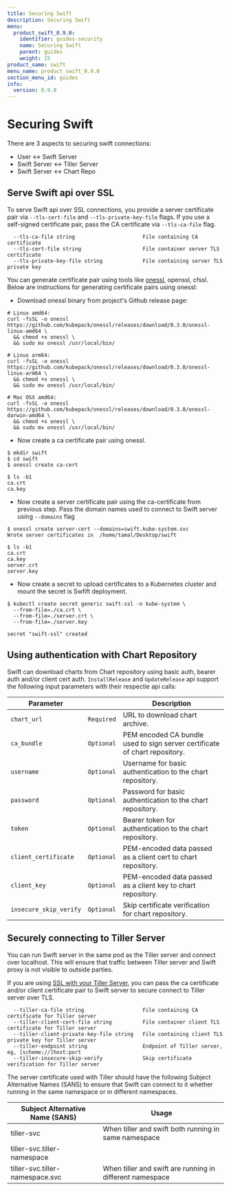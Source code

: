 ```yaml
---
title: Securing Swift
description: Securing Swift
menu:
  product_swift_0.9.0:
    identifier: guides-security
    name: Securing Swift
    parent: guides
    weight: 15
product_name: swift
menu_name: product_swift_0.9.0
section_menu_id: guides
info:
  version: 0.9.0
---
```


# Securing Swift

There are 3 aspects to securing swift connections:

- User <-> Swift Server
- Swift Server <-> Tiller Server
- Swift Server <-> Chart Repo


## Serve Swift api over SSL

To serve Swift api over SSL connections, you provide a server certificate pair via `--tls-cert-file` and `--tls-private-key-file` flags. If you use a self-signed certificate pair, pass the CA certificate via `--tls-ca-file` flag.

```
  --tls-ca-file string                      File containing CA certificate
  --tls-cert-file string                    File container server TLS certificate
  --tls-private-key-file string             File containing server TLS private key
```

You can generate certificate pair using tools like [onessl](https://github.com/kubepack/onessl), openssl, cfssl. Below are instructions for generating certificate pairs using onessl:

- Download onessl binary from project's Github release page:

```console
# Linux amd64:
curl -fsSL -o onessl https://github.com/kubepack/onessl/releases/download/0.3.0/onessl-linux-amd64 \
  && chmod +x onessl \
  && sudo mv onessl /usr/local/bin/

# Linux arm64:
curl -fsSL -o onessl https://github.com/kubepack/onessl/releases/download/0.3.0/onessl-linux-arm64 \
  && chmod +x onessl \
  && sudo mv onessl /usr/local/bin/

# Mac OSX amd64:
curl -fsSL -o onessl https://github.com/kubepack/onessl/releases/download/0.3.0/onessl-darwin-amd64 \
  && chmod +x onessl \
  && sudo mv onessl /usr/local/bin/
```

- Now create a ca certificate pair using onessl.

```console
$ mkdir swift
$ cd swift
$ onessl create ca-cert

$ ls -b1
ca.crt
ca.key
```

- Now create a server certificate pair using the ca-certificate from previous step. Pass the domain names used to connect to Swift server using `--domains` flag

```console
$ onessl create server-cert --domains=swift.kube-system.svc
Wrote server certificates in  /home/tamal/Desktop/swift

$ ls -b1
ca.crt
ca.key
server.crt
server.key
```

- Now create a secret to upload certificates to a Kubernetes cluster and mount the secret is Swfift deployment.

```console
$ kubectl create secret generic swift-ssl -n kube-system \
  --from-file=./ca.crt \
  --from-file=./server.crt \
  --from-file=./server.key

secret "swift-ssl" created
```


## Using authentication with Chart Repository

Swift can download charts from Chart repository using basic auth, bearer auth and/or client cert auth. `InstallRelease` and `UpdateRelease` api support the following input parameters with their respectie api calls:

| Parameter              |            | Description                                                                |
|------------------------|------------| ---------------------------------------------------------------------------|
| `chart_url`            | `Required` | URL to download chart archive.                                              |
| `ca_bundle`            | `Optional` | PEM encoded CA bundle used to sign server certificate of chart repository. |
| `username`             | `Optional` | Username for basic authentication to the chart repository.                 |
| `password`             | `Optional` | Password for basic authentication to the chart repository.                 |
| `token`                | `Optional` | Bearer token for authentication to the chart repository.                   |
| `client_certificate`   | `Optional` | PEM-encoded data passed as a client cert to chart repository.              |
| `client_key`           | `Optional` | PEM-encoded data passed as a client key to chart repository.               |
| `insecure_skip_verify` | `Optional` | Skip certificate verification for chart repository.                        |


## Securely connecting to Tiller Server

You can run Swift server in the same pod as the Tiller server and connect over localhost. This will ensure that traffic between Tiller server and Swift proxy is not visible to outside parties.

If you are using [SSL with your Tiller Server](https://github.com/kubernetes/helm/blob/master/docs/tiller_ssl.md), you can pass the ca certificate and/or client certificate pair to Swift server to secure connect to Tiller server over TLS.

```
  --tiller-ca-file string                   File containing CA certificate for Tiller server
  --tiller-client-cert-file string          File container client TLS certificate for Tiller server
  --tiller-client-private-key-file string   File containing client TLS private key for Tiller server
  --tiller-endpoint string                  Endpoint of Tiller server, eg, [scheme://]host:port
  --tiller-insecure-skip-verify             Skip certificate verification for Tiller server
```

The server certificate used with Tiller should have the following Subject Alternative Names (SANS) to ensure that Swift can connect to it whether running in the same namespace or in different namespaces.

| Subject Alternative Name (SANS) | Usage                                                    |
|---------------------------------|----------------------------------------------------------|
| tiller-svc                      | When tiller and swift both running in same namespace     |
| tiller-svc.tiller-namespace     |                                                          |
| tiller-svc.tiller-namespace.svc | When tiller and swift are running in different namespace |
